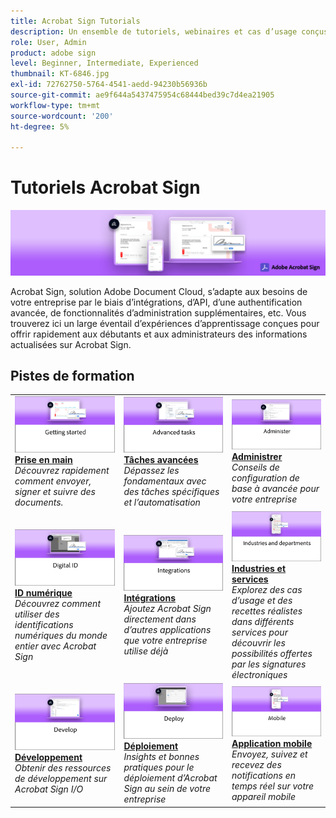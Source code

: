 ```yaml
---
title: Acrobat Sign Tutorials
description: Un ensemble de tutoriels, webinaires et cas d’usage conçus pour donner rapidement accès à Acrobat Sign aux débutants comme aux administrateurs
role: User, Admin
product: adobe sign
level: Beginner, Intermediate, Experienced
thumbnail: KT-6846.jpg
exl-id: 72762750-5764-4541-aedd-94230b56936b
source-git-commit: ae9f644a5437475954c68444bed39c7d4ea21905
workflow-type: tm+mt
source-wordcount: '200'
ht-degree: 5%

---
```


# Tutoriels Acrobat Sign

![Acrobat Sign Hero Image](assets/Hero_Sign.jpg)

Acrobat Sign, solution Adobe Document Cloud, s’adapte aux besoins de votre entreprise par le biais d’intégrations, d’API, d’une authentification avancée, de fonctionnalités d’administration supplémentaires, etc. Vous trouverez ici un large éventail d’expériences d’apprentissage conçues pour offrir rapidement aux débutants et aux administrateurs des informations actualisées sur Acrobat Sign.

## Pistes de formation

<table style="table-layout:fixed">
<tr>
  <td>
    <a href="sign-beginner-tutorials/beginner-users-overview.md">
      <img alt="Prise en main" src="assets/AS_Title_Getting-Started.png" />
    </a>
    <div>
    <a href="sign-beginner-tutorials/beginner-users-overview.md"><strong>Prise en main</strong></a>
    </div>
    <em>Découvrez rapidement comment envoyer, signer et suivre des documents.</em>
    <br>
  </td>
  <td>
    <a href="sign-advanced-users/advanced-users-overview.md">
      <img alt="Tâches avancées" src="assets/AS_Title_Advanced.png" />
    </a>
    <div>
    <a href="sign-advanced-users/advanced-users-overview.md"><strong>Tâches avancées</strong></a>
    </div>
    <em>Dépassez les fondamentaux avec des tâches spécifiques et l’automatisation</em>
    <br>
  </td>  
  <td>
    <a href="admin/intro-admin-overview.md">
      <img alt="Administrer" src="assets/AS_Title_Administer.png" />
    </a>
    <div>
    <a href="admin/intro-admin-overview.md"><strong>Administrer</strong></a>
    </div>
    <em>Conseils de configuration de base à avancée pour votre entreprise</em>
    <br>
  </td>
</tr>
<tr>
  <td>
    <a href="digitalid/digitalid-overview.md">
      <img alt="ID numérique" src="assets/AS_Title_DigitalID.png" />
    </a>
    <div>
    <a href="digitalid/digitalid-overview.md"><strong>ID numérique</strong></a>
    </div>
    <em>Découvrez comment utiliser des identifications numériques du monde entier avec Acrobat Sign</em>
    <br>
  </td>
  <td>
    <a href="integrations/integrations-overview.md">
      <img alt="Intégrations" src="assets/AS_Title_Integrate.png" />
    </a>
    <div>
    <a href="integrations/integrations-overview.md"><strong>Intégrations</strong></a>
    </div>
    <em>Ajoutez Acrobat Sign directement dans d’autres applications que votre entreprise utilise déjà</em>
    <br>
  </td>
  <td>
    <a href="sign-usecase/expand-inspire-overview.md">
      <img alt="Industries et services" src="assets/AS_Title_Industry.png" />
    </a>
    <div>
    <a href="sign-usecase/expand-inspire-overview.md"><strong>Industries et services</strong></a>
    </div>
    <em>Explorez des cas d’usage et des recettes réalistes dans différents services pour découvrir les possibilités offertes par les signatures électroniques</em>
    <br>
  </td>
</tr>
<tr>
  <td>
    <a href="develop/develop-overview.md">
      <img alt="Développement" src="assets/AS_Title_Develop.png" />
    </a>
    <div>
    <a href="develop/develop-overview.md"><strong>Développement</strong></a>
    </div>
    <em>Obtenir des ressources de développement sur Acrobat Sign I/O</em>
    <br>
  </td>
   <td>
    <a href="deploy-overview.md">
      <img alt="Déploiement" src="assets/AS_Title_Deploy.png" />
    </a>
    <div>
    <a href="deploy-overview.md"><strong>Déploiement</strong></a>
    </div>
    <em>Insights et bonnes pratiques pour le déploiement d’Acrobat Sign au sein de votre entreprise</em>
    <br>
  </td>
  <td>
    <a href="mobile/mobile-overview.md">
      <img alt="Application mobile" src="assets/AS_Title_Mobile.png" />
    </a>
    <div>
    <a href="mobile/mobile-overview.md"><strong>Application mobile</strong></a>
    </div>
    <em>Envoyez, suivez et recevez des notifications en temps réel sur votre appareil mobile</em>
    <br>
  </td>  
</tr>
</table>
